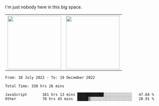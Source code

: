 I'm just nobody here in this big space.
<table>
  <tr>
    <th>
        <img height="175em" src="https://github-readme-stats.vercel.app/api/top-langs/?username=introbond&hide=css,html&layout=compact&theme=nord" />
    </th>
    <th><img height="175em" src="https://github-readme-stats.vercel.app/api/?username=introbond&theme=nord&show_icons=true&hide_border=true&&count_private=true&include_all_commits=true" /></th>
  </tr>
</table>

<!--START_SECTION:waka-->

```text
From: 18 July 2022 - To: 19 December 2022

Total Time: 338 hrs 26 mins

JavaScript       161 hrs 13 mins ████████████░░░░░░░░░░░░░   47.64 %
Other            70 hrs 45 mins  █████▒░░░░░░░░░░░░░░░░░░░   20.91 %
```

<!--END_SECTION:waka-->
